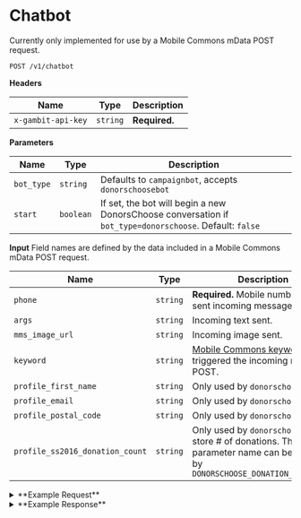 # Chatbot

Currently only implemented for use by a Mobile Commons mData POST request.

```
POST /v1/chatbot
```

**Headers**

Name | Type | Description
--- | --- | ---
`x-gambit-api-key` | `string` | **Required.**

**Parameters**

Name | Type | Description
--- | --- | ---
`bot_type` | `string` | Defaults to `campaignbot`, accepts `donorschoosebot`
`start` | `boolean` | If set, the bot will begin a new DonorsChoose conversation if `bot_type=donorschoose`. Default: `false`

**Input**
Field names are defined by the data included in a Mobile Commons mData POST request.

Name | Type | Description
--- | --- | ---
`phone` | `string` | **Required.** Mobile number that sent incoming message.
`args` | `string` | Incoming text sent.
`mms_image_url` | `string` | Incoming image sent.
`keyword` | `string` | [Mobile Commons keyword](https://github.com/DoSomething/gambit/wiki/Chatbot#mdata) that triggered the incoming mData POST.
`profile_first_name` | `string` | Only used by `donorschoosebot`
`profile_email` | `string` | Only used by `donorschoosebot`
`profile_postal_code` | `string` |  Only used by `donorschoosebot`
`profile_ss2016_donation_count` | `string` | Only used by `donorschoosebot` to store # of donations. This parameter name can be changed by `DONORSCHOOSE_DONATION_FIELDNAME`

<details>
<summary>**Example Request**</summary>
````
curl -X "POST" "http://localhost:5000/v1/chatbot" \
     -H "x-gambit-api-key: totallysecret" \
     -H "Content-Type: application/x-www-form-urlencoded; charset=utf-8" \
     --data-urlencode "phone=5555555511" \
     --data-urlencode "keyword=slothieboi"
````
</details>

<details>
<summary>**Example Response**</summary>
````
{
  "message":  "Picking up where you left off on Yeah Science...\n\nSweet! First, what's the total number of products you shipped?\r\n\r\nSend the exact number back."
}
````
</details>
